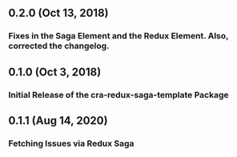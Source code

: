 ## 0.2.0 (Oct 13, 2018)

### Fixes in the Saga Element and the Redux Element. Also, corrected the changelog.

## 0.1.0 (Oct 3, 2018)

### Initial Release of the cra-redux-saga-template Package

## 0.1.1 (Aug 14, 2020)

### Fetching Issues via Redux Saga
